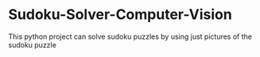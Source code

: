 # Sudoku-Solver-Computer-Vision
This python project can solve sudoku puzzles by using just pictures of the sudoku puzzle
